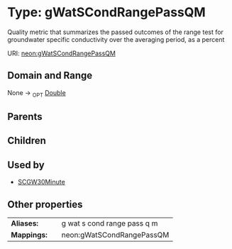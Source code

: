 
# Type: gWatSCondRangePassQM


Quality metric that summarizes the passed outcomes of the range test for groundwater specific conductivity over the averaging period, as a percent

URI: [neon:gWatSCondRangePassQM](https://data.neonscience.org/gWatSCondRangePassQM)


## Domain and Range

None ->  <sub>OPT</sub> [Double](types/Double.md)

## Parents


## Children


## Used by

 * [SCGW30Minute](SCGW30Minute.md)

## Other properties

|  |  |  |
| --- | --- | --- |
| **Aliases:** | | g wat s cond range pass q m |
| **Mappings:** | | neon:gWatSCondRangePassQM |


